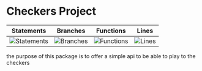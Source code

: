# Checkers Project
| Statements | Branches | Functions | Lines |
| -----------|----------|-----------|-------|
| ![Statements](https://img.shields.io/badge/Coverage-98.49%25-brightgreen.svg "Make me better!") | ![Branches](https://img.shields.io/badge/Coverage-97.33%25-brightgreen.svg "Make me better!") | ![Functions](https://img.shields.io/badge/Coverage-97.59%25-brightgreen.svg "Make me better!") | ![Lines](https://img.shields.io/badge/Coverage-98.43%25-brightgreen.svg "Make me better!") |

the purpose of this package is to offer a simple api to be able to play to the checkers
